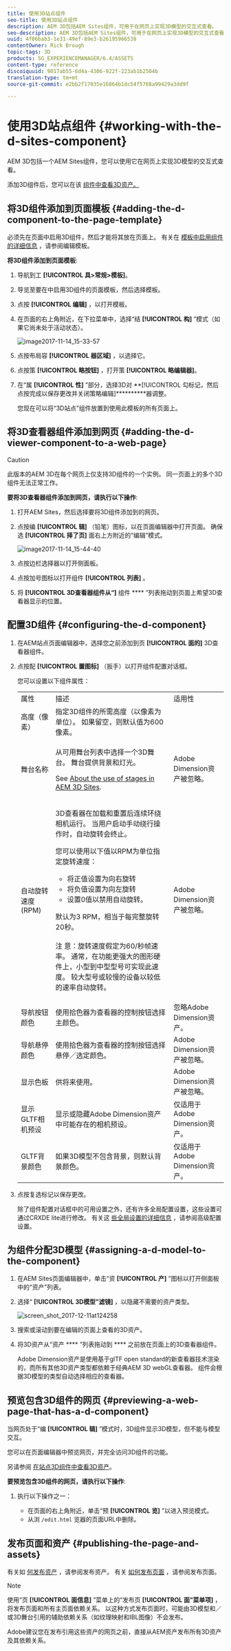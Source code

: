 ```yaml
---
title: 使用3D站点组件
seo-title: 使用3D站点组件
description: AEM 3D包括AEM Sites组件，可用于在网页上实现3D模型的交互式查看。
seo-description: AEM 3D包括AEM Sites组件，可用于在网页上实现3D模型的交互式查看。
uuid: 4f06bab3-1e31-49ef-89e3-b26195966538
contentOwner: Rick Brough
topic-tags: 3D
products: SG_EXPERIENCEMANAGER/6.4/ASSETS
content-type: reference
discoiquuid: 9017ab55-6d4a-4306-922f-223ab1b2504b
translation-type: tm+mt
source-git-commit: e2bb2f17035e16864b1dc54f5768a99429a3dd9f

---
```



# 使用3D站点组件 {#working-with-the-d-sites-component}

AEM 3D包括一个AEM Sites组件，您可以使用它在网页上实现3D模型的交互式查看。

添加3D组件后，您可以在该 [组件中查看3D资产。](viewing-3d-assets.md)

## 将3D组件添加到页面模板 {#adding-the-d-component-to-the-page-template}

必须先在页面中启用3D组件，然后才能将其放在页面上。 有关在 [模板中启用组件的详细信息](/help/sites-authoring/templates.md#editing-a-template-layout-template-author) ，请参阅编辑模板。

**将3D组件添加到页面模板**:

1. 导航到工 **[!UICONTROL 具>常规>模板]**。

1. 导览至要在中启用3D组件的页面模板，然后选择模板。

1. 点按 **[!UICONTROL 编辑]** ，以打开模板。
1. 在页面的右上角附近，在下拉菜单中，选择“结 **[!UICONTROL 构]** ”模式（如果它尚未处于活动状态）。

   ![image2017-11-14_15-33-57](assets/image2017-11-14_15-33-57.png)

1. 点按布局容 **[!UICONTROL 器区域]** ，以选择它。

1. 点按策 **[!UICONTROL 略按钮]** ，打开策 **[!UICONTROL 略编辑器]**。
1. 在“属 **[!UICONTROL 性]** ”部分，选择3D对 **[!UICONTROL 勾标记，然后点按完成以保存更改并关闭策略编辑]**********&#x200B;器调整。

   您现在可以将“3D站点”组件放置到使用此模板的所有页面上。

## 将3D查看器组件添加到网页 {#adding-the-d-viewer-component-to-a-web-page}

>[!CAUTION]
>
>此版本的AEM 3D在每个网页上仅支持3D组件的一个实例。 同一页面上的多个3D组件无法正常工作。

**要将3D查看器组件添加到网页，请执行以下操作**:

1. 打开AEM Sites，然后选择要将3D组件添加到的网页。

1. 点按编 **[!UICONTROL 辑]** （铅笔）图标，以在页面编辑器中打开页面。 确保选 **[!UICONTROL 择了页]** 面右上方附近的“编辑”模式。

   ![image2017-11-14_15-44-40](assets/image2017-11-14_15-44-40.png)

1. 点按边栏选择器以打开侧面板。

1. 点按加号图标以打开组件 **[!UICONTROL 列表]** 。

1. 将 **[!UICONTROL 3D查看器组件从“]** 组件 **** ”列表拖动到页面上希望3D查看器显示的位置。

## 配置3D组件 {#configuring-the-d-component}

1. 在AEM站点页面编辑器中，选择您之前添加到页 **[!UICONTROL 面的]** 3D查看器组件。

1. 点按配 **[!UICONTROL 置图标]** （扳手）以打开组件配置对话框。

   您可以设置以下组件属性：

   <table> 
    <tbody> 
    <tr> 
    <td>属性</td> 
    <td>描述</td> 
    <td>适用性</td> 
    </tr> 
    <tr> 
    <td>高度（像素）</td> 
    <td>指定3D组件的所需高度（以像素为单位）。 如果留空，则默认值为600像素。</td> 
    <td> </td> 
    </tr> 
    <tr> 
    <td>舞台名称</td> 
    <td><p>从可用舞台列表中选择一个3D舞台。 舞台提供背景和灯光。</p> <p>See <a href="/help/assets/about-the-use-of-stages-in-aem-3d.md" target="_blank">About the use of stages in AEM 3D Sites</a>.</p> </td> 
    <td>Adobe Dimension资产被忽略。</td> 
    </tr> 
    <tr> 
    <td>自动旋转速度(RPM)</td> 
    <td><p>3D查看器在加载和重置后连续环绕相机运行。 当用户启动手动绕行操作时，自动旋转会终止。</p> <p>您可以使用以下值以RPM为单位指定旋转速度：</p> 
        <ul> 
        <li>将正值设置为向右旋转</li> 
        <li>将负值设置为向左旋转</li> 
        <li>设置0值以禁用自动旋转。</li> 
        </ul> <p>默认为3 RPM，相当于每完整旋转20秒。<br /><br /> 注 <strong></strong>意：旋转速度假定为60/秒帧速率。 通常，在功能更强大的图形硬件上，小型到中型型号可实现此速度。 较大型号或较慢的设备以较低的速率自动旋转。</p> </td> 
    <td>Adobe Dimension资产被忽略。</td> 
    </tr> 
    <tr> 
    <td>导航按钮颜色</td> 
    <td>使用拾色器为查看器的控制按钮选择主颜色。</td> 
    <td>忽略Adobe Dimension资产。</td> 
    </tr> 
    <tr> 
    <td>导航悬停颜色</td> 
    <td>使用拾色器为查看器的控制按钮选择悬停／选定颜色。</td> 
    <td>Adobe Dimension资产被忽略。</td> 
    </tr> 
    <tr> 
    <td>显示色板</td> 
    <td>供将来使用。</td> 
    <td>Adobe Dimension资产被忽略。</td> 
    </tr> 
    <tr> 
    <td>显示GLTF相机预设</td> 
    <td>显示或隐藏Adobe Dimension资产中可能存在的相机预设。</td> 
    <td>仅适用于Adobe Dimension资产。</td> 
    </tr> 
    <tr> 
    <td>GLTF背景颜色</td> 
    <td>如果3D模型不包含背景，则默认背景颜色。</td> 
    <td>仅适用于Adobe Dimension资产。</td> 
    </tr> 
    </tbody> 
   </table>

1. 点按复选标记以保存更改。

   除了组件配置对话框中的可用设置之外，还有许多全局配置设置，这些设置可通过CRXDE lite进行修改。
有关这 [些全局设置的详细信息](advanced-config-3d.md) ，请参阅高级配置设置。

## 为组件分配3D模型 {#assigning-a-d-model-to-the-component}

1. 在AEM Sites页面编辑器中，单击“资 **[!UICONTROL 产]** ”图标以打开侧面板中的“资产”列表。

1. 选择“ **[!UICONTROL 3D模型”滤镜]** ，以隐藏不需要的资产类型。

   ![screen_shot_2017-12-11at124258](assets/screen_shot_2017-12-11at124258.png)

1. 搜索或滚动到要在编辑的页面上查看的3D资产。

1. 将3D资产从“资产 **** ”列表拖动到 **** 之前放在页面上的3D查看器组件。

   Adobe Dimension资产是使用基于glTF open standard的新查看器技术渲染的，而所有其他3D资产类型都依赖于经典AEM 3D webGL查看器。 组件会根据3D模型的类型自动选择相应的查看器。

## 预览包含3D组件的网页 {#previewing-a-web-page-that-has-a-d-component}

当网页处于“编 **[!UICONTROL 辑]** ”模式时，3D组件显示3D模型，但不能与模型交互。

您可以在页面编辑器中预览网页，并完全访问3D组件的功能。

另请参阅 [在站点3D组件中查看3D资产](viewing-3d-assets.md#viewing-d-assets-in-the-sites-d-component)。

**要预览包含3D组件的网页，请执行以下操作**:

1. 执行以下操作之一：

   * 在页面的右上角附近，单击“预 **[!UICONTROL 览]** ”以进入预览模式。
   * 从浏 `/edit.html` 览器的页面URL中删除。

## 发布页面和资产 {#publishing-the-page-and-assets}

有关如 [何发布资产](managing-assets-touch-ui.md) ，请参阅发布资产。 有关 [如何发布页面](/help/sites-authoring/publishing-pages.md) ，请参阅发布页面。

>[!NOTE]
>
>使用“页 **[!UICONTROL 面信息]** ”菜单上的“发布页 **[!UICONTROL 面”菜单项]** ，将发布页面和所有主页面依赖关系。 以这种方式发布页面时，可能由3D模型和／或3D舞台引用的辅助依赖关系（如纹理映射和IBL图像）不会发布。
>
>Adobe建议您在发布引用这些资产的网页之前，直接从AEM资产发布所有3D资产及其依赖关系。

